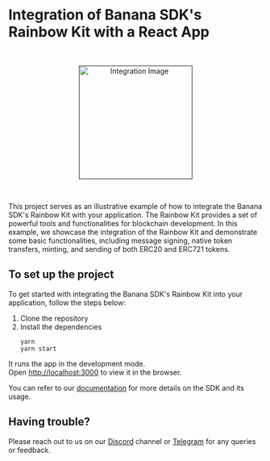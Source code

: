 # Integration of Banana SDK's Rainbow Kit with a React App

<br/>
<p align="center">
<a href="" target="">
<img src="https://github.com/rishotics/sample-rainbow/blob/main/cover.png" width="225" alt="Integration Image">
</a>
</p>
<br/>


This project serves as an illustrative example of how to integrate the Banana SDK's Rainbow Kit with your application. The Rainbow Kit provides a set of powerful tools and functionalities for blockchain development. In this example, we showcase the integration of the Rainbow Kit and demonstrate some basic functionalities, including message signing, native token transfers, minting, and sending of both ERC20 and ERC721 tokens.

## To set up the project

To get started with integrating the Banana SDK's Rainbow Kit into your application, follow the steps below:

1. Clone the repository
2. Install the dependencies
    ```
    yarn
    yarn start
    ```

It runs the app in the development mode.\
Open [http://localhost:3000](http://localhost:3000) to view it in the browser.

You can refer to our [documentation](https://banana-wallet-docs.rizelabs.io/integration/sdk-integration-tutorial/banana-less-than-greater-than-rainbowkit) for more details on the SDK and its usage.


## Having trouble?

Please reach out to us on our [Discord](https://discord.gg/3fJajWBT3N) channel or [Telegram](https://t.co/hFFJOqWYrI) for any queries or feedback.

